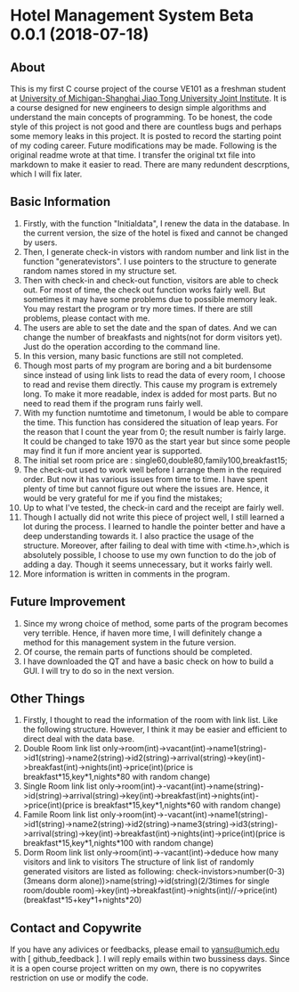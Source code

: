 # Hotel Management System Beta 0.0.1 (2018-07-18)  

## About
This is my first C course project of the course VE101 as a freshman student at [University of Michigan-Shanghai Jiao Tong University Joint Institute](http://umji.sjtu.edu.cn/). It is a course designed for new engineers to design simple algorithms and understand the main concepts of programming. To be honest, the code style of this project is not good and there are countless bugs and perhaps some memory leaks in this project. It is posted to record the starting point of my coding career. Future modifications may be made. Following is the original readme wrote at that time. I transfer the original txt file into markdown to make it easier to read. There are many redundent descrptions, which I will fix later.
 
 
## Basic Information
1.	Firstly, with the function "Initialdata", I renew the data in the database. In the current version, the size of the hotel is fixed and cannot be changed by users.
1.	Then, I generate check-in vistors with random number and link list in the function "generatevistors". I use pointers to the structure to generate random names stored in my structure set.
1.	Then with check-in and check-out function, visitors are able to check out. For most of time, the check out function works fairly well. But sometimes it may have some problems due to possible memory leak. You may restart
the program or try more times. If there are still problems, please contact with me. 
1.	The users are able to set the date and the span of dates. And we can change the number of breakfasts and nights(not for dorm visitors yet). Just do the operation according to the command line.
1.	In this version, many basic functions are still not completed.
1.	Though most parts of my program are boring and a bit burdensome since instead of using link lists to read the data of every room, I choose to read and revise them directly. This cause my program is extremely long. To make it more readable, index is added for most parts. But no need to read them if the program runs fairly well.
1.	With my function numtotime and timetonum, I would be able to compare the time. This function has considered the situation of leap years. For the reason that I count the year from 0; the result number is fairly large. It could be changed to take 1970 as the start year but since some people may find it fun if more ancient year is supported.
1.	The initial set room price are : single60,double80,family100,breakfast15;
1.	The check-out used to work well before I arrange them in the required order. But now it has various issues from time to time. I have spent plenty of time but cannot figure out where the issues are. Hence, it would be very grateful for me if you find the mistakes;
1.	Up to what I've tested, the check-in card and the receipt are fairly well.
1.	Though I actually did not write this piece of project well, I still learned a lot during the process. I learned to handle the pointer better and have a deep understanding towards it. I also practice the usage of the structure. Moreover, after failing to deal with time with <time.h>,which is absolutely possible, I choose to use my own function to do the job of adding a day. Though it seems unnecessary, but it works fairly well.
1.	More information is written in comments in the program.

## Future Improvement
1.	Since my wrong choice of method, some parts of the program becomes very terrible. Hence, if haven more time, I will definitely change a method for this management system in the future version.
1.	Of course, the remain parts of functions should be completed.
1.	I have downloaded the QT and have a basic check on how to build a GUI. I will try to do so in the next version.

## Other Things
1.	Firstly, I thought to read the information of the room with link list.  Like the following structure. However, I think it may be easier and efficient to direct deal with the data base.
1. Double Room link list only->room(int)->vacant(int)->name1(string)->id1(string)->name2(string)->id2(string)->arrival(string)->key(int)->breakfast(int)->nights(int)->price(int)(price is breakfast\*15,key\*1,nights\*80 with random change)
1. Single Room link list only->room(int)->-vacant(int)->name(string)->id(string)->arrival(string)->key(int)->breakfast(int)->nights(int)->price(int)(price is breakfast\*15,key\*1,nights\*60 with random change)
1. Famile Room link list only->room(int)->-vacant(int)->name1(string)->id1(string)->name2(string)->id2(string)->name3(string)->id3(string)->arrival(string)->key(int)->breakfast(int)->nights(int)->price(int)(price is breakfast\*15,key\*1,nights\*100 with random change)
1. Dorm Room link list only->room(int)->-vacant(int)->deduce how many visitors and link to visitors
The structure of link list of randomly generated visitors are listed as following:
check-invistors>number(0-3) (3means dorm alone))>name(string)->id(string)(2/3times for single room/double room)->key(int)->breakfast(int)->nights(int)//->price(int)(breakfast\*15+key\*1+nights\*20)

## Contact and Copywrite
If you have any adivices or feedbacks, please email to <yansu@umich.edu> with \[ github_feedback \]. I will reply emails within two bussiness days. Since it is a open course project written on my own, there is no copywrites restriction on use or modify the code.
